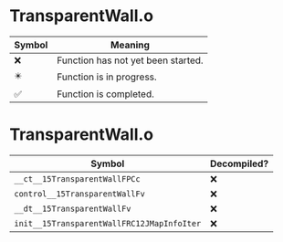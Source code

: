 # TransparentWall.o
| Symbol | Meaning 
| ------------- | ------------- 
| :x: | Function has not yet been started. 
| :eight_pointed_black_star: | Function is in progress. 
| :white_check_mark: | Function is completed. 


# TransparentWall.o
| Symbol | Decompiled? |
| ------------- | ------------- |
| `__ct__15TransparentWallFPCc` | :x: |
| `control__15TransparentWallFv` | :x: |
| `__dt__15TransparentWallFv` | :x: |
| `init__15TransparentWallFRC12JMapInfoIter` | :x: |
